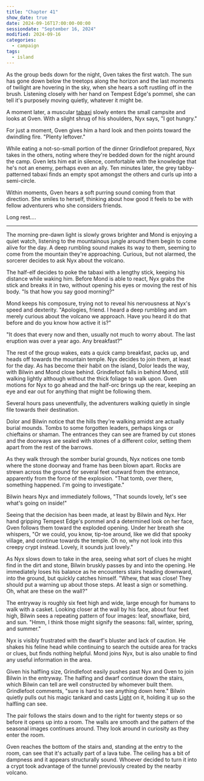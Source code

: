 ```yaml
---
title: "Chapter 41"
show_date: true
date: 2024-09-16T17:00:00-00:00
sessiondate: "September 16, 2024"
modified: 2024-09-16
categories:
  - campaign
tags:
  - island
---
```


As the group beds down for the night, Gven takes the first watch. The sun has gone down below the
treetops along the horizon and the last moments of twilight are hovering in the sky, when she
hears a soft rustling off in the brush. Listening closely with her hand on Tempest Edge's pommel,
she can tell it's purposely moving quietly, whatever it might be.

A moment later, a muscular [tabaxi](https://forgottenrealms.fandom.com/wiki/Tabaxi) slowly enters
the small campsite and looks at Gven. With a slight shrug of his shoulders, Nyx says, "I got hungry."

For just a moment, Gven gives him a hard look and then points toward the dwindling fire. "Plenty
leftover."

While eating a not-so-small portion of the dinner Grindlefoot prepared, Nyx takes in the others,
noting where they're bedded down for the night around the camp. Gven lets him eat in silence,
comfortable with the knowledge that he's not an enemy, perhaps even an ally. Ten minutes later,
the grey tabby-patterned tabaxi finds an empty spot amongst the others and curls up into a semi-circle.

Within moments, Gven hears a soft purring sound coming from that direction. She smiles to herself,
thinking about how good it feels to be with fellow adventurers who she considers friends.

Long rest....

---

The morning pre-dawn light is slowly grows brighter and Mond is enjoying a quiet watch,
listening to the mountainous jungle around them begin to come alive for the day. A deep rumbling
sound makes its way to them, seeming to come from the mountain they're approaching. Curious, but
not alarmed, the sorcerer decides to ask Nyx about the volcano.

The half-elf decides to poke the tabaxi with a lengthy stick, keeping his distance while waking
him. Before Mond is able to react, Nyx grabs the stick and breaks it in two, without opening his
eyes or moving the rest of his body. "Is that how you say good morning?"

Mond keeps his composure, trying not to reveal his nervousness at Nyx's speed and dexterity.
"Apologies, friend. I heard a deep rumbling and am merely curious about the volcano we approach.
Have you heard it do that before and do you know how active it is?"

"It does that every now and then, usually not much to worry about. The last eruption was over a
year ago. Any breakfast?"

The rest of the group wakes, eats a quick camp breakfast, packs up, and heads off towards the
mountain temple. Nyx decides to join them, at least for the day. As has become their habit on
the island, Dolor leads the way, with Bilwin and Mond close behind. Grindlefoot falls in behind
Mond, still walking lightly although without the thick foliage to walk upon. Gven motions for
Nyx to go ahead and the half-orc brings up the rear, keeping an eye and ear out for anything
that might be following them.

Several hours pass uneventfully, the adventurers walking quietly in single file towards their
destination.

Dolor and Bilwin notice that the hills they're walking amidst are actually burial mounds. Tombs
to some forgotten leaders, perhaps kings or chieftains or shaman. The entrances they can see
are framed by cut stones and the doorways are sealed with stones of a different color, setting
them apart from the rest of the barrows.

As they walk through the somber burial grounds, Nyx notices one tomb where the stone doorway
and frame has been blown apart. Rocks are strewn across the ground for several feet outward
from the entrance, apparently from the force of the explosion. "That tomb, over there, something
happened. I'm going to investigate."

Bilwin hears Nyx and immediately follows, "That sounds lovely, let's see what's going on inside!"

Seeing that the decision has been made, at least by Bilwin and Nyx. Her hand gripping Tempest
Edge's pommel and a determined look on her face, Gven follows them toward
the exploded opening. Under her breath she whispers, "Or we could, you know, tip-toe around,
like we did that spooky village, and continue towards the temple. Oh no, why not look into
this creepy crypt instead. Lovely, it sounds just lovely." 

As Nyx slows down to take in the area, seeing what sort of clues he might find in the dirt
and stone, Bilwin bruskly passes by and into the opening. He immediately loses his balance
as he encounters stairs heading downward, into the ground, but quickly catches himself.
"Whew, that was close! They should put a warning up about those steps. At least a sign or
something. Oh, what are these on the wall?" 

The entryway is roughly six feet high and wide, large enough for humans to walk with a casket.
Looking closer at the wall by his face, about four feet high, Bilwin sees a repeating pattern
of four images: leaf, snowflake, bird, and sun. "Hmm, I think those might signify the
seasons: fall, winter, spring, and summer."

Nyx is visibly frustrated with the dwarf's bluster and lack of caution. He shakes his feline
head while continuing to search the outside area for tracks or clues, but finds nothing helpful.
Mond joins Nyx, but is also unable to find any useful information in the area.

Given his halfling size, Grindlefoot easily pushes past Nyx and Gven to join Bilwin in the
entryway. The halfing and dwarf continue down the stairs, which Bilwin can tell are well
constructed by whomever built them. Grindlefoot comments, "sure is hard to see anything
down here." Bilwin quietly pulls out his magic tankard and casts
[Light](https://www.dndbeyond.com/spells/2618996-light) on it, holding it up so the halfling
can see.

The pair follows the stairs down and to the right for twenty steps or so before it opens up
into a room. The walls are smooth and the pattern of the seasonal images continues around.
They look around in curiosity as they enter the room.

Gven reaches the bottom of the stairs and, standing at the entry to the room, can see that
it's actually part of a lava tube. The ceiling has a bit of dampness and it appears structurally
sound. Whoever decided to turn it into a crypt took advantage of the tunnel previously created
by the nearby volcano.






<!-- NOTES -->

<!-- em dash: — | Mac kebyoard shortcut = Option + Shift + Dash (-) -->
<!-- https://oatcookies.neocities.org/dndmoney to convert copper, silver, gold, and more into CP -->
<!-- Frequently used links:
  [Barbarian rage](https://www.thegamer.com/dungeons-dragons-dnd-barbarian-rage-explained-guide/)
  [Bardic inspiration](https://www.dndbeyond.com/classes/1-bard#BardicInspiration-75)
  [Chaos Bolt](https://www.dndbeyond.com/spells/14761-chaos-bolt)
  [Hanseath](https://forgottenrealms.fandom.com/wiki/Hanseath)
  [Hellish Rebuke](https://www.dndbeyond.com/spells/hellish-rebuke)
  [hurdy-gurdy](https://en.wikipedia.org/wiki/Hurdy-gurdy)
  [Mind Spike](http://dnd5e.wikidot.com/spell:mind-spike)
  [Shillelagh](https://www.dndbeyond.com/spells/2249-shillelagh)
  [Spiritual Weapon](https://www.dndbeyond.com/spells/2263-spiritual-weapon)
  [Wild Shape](https://www.dndbeyond.com/posts/635-druid-101-wild-shape-guide)
-->
<!--
  Lists of spells for the classes:
    - Bard spells: https://www.dndbeyond.com/spells/class/1-bard
    - Cleric spells: https://www.dndbeyond.com/spells/class/cleric 
    - Druid spells: https://www.dndbeyond.com/spells/class/druid
    - Sorcerer spells: https://www.dndbeyond.com/spells/class/sorcerer
  Monsters: https://www.dndbeyond.com/monsters
  Damage types: https://www.wargamer.com/dnd/damage-types
  Luck (Bilwin): http://dnd5e.wikidot.com/feat:lucky
-->
<!-- Directions on a boat:
  Port = left side
  Starboard = right side
  Bow = front
  Aft = back (inside the ship, on board)
  Stern = back (outside, offboard)
-->
